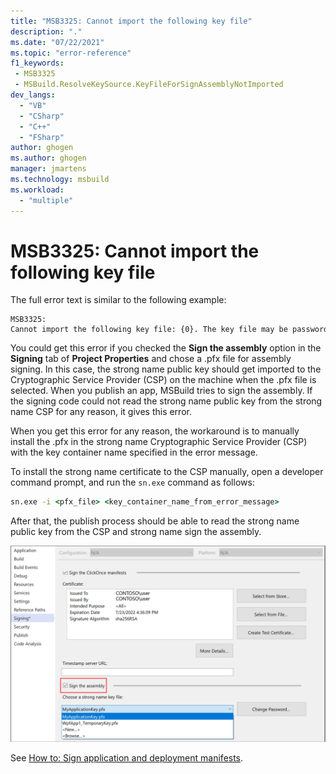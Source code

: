 ```yaml
---
title: "MSB3325: Cannot import the following key file"
description: "."
ms.date: "07/22/2021"
ms.topic: "error-reference"
f1_keywords:
 - MSB3325
 - MSBuild.ResolveKeySource.KeyFileForSignAssemblyNotImported
dev_langs:
  - "VB"
  - "CSharp"
  - "C++"
  - "FSharp"
author: ghogen
ms.author: ghogen
manager: jmartens
ms.technology: msbuild
ms.workload:
  - "multiple"
---
```

# MSB3325: Cannot import the following key file

The full error text is similar to the following example:

```output
MSB3325: Cannot import the following key file: {0}. The key file may be password protected. To correct this, try to import the certificate again or manually install the certificate to the Strong Name CSP with the following key container name: 'name'
```

You could get this error if you checked the **Sign the assembly** option in the **Signing** tab of **Project Properties** and chose a .pfx file for assembly signing. In this case, the strong name public key should get imported to the Cryptographic Service Provider (CSP) on the machine when the .pfx file is selected. When you publish an app, MSBuild tries to sign the assembly. If the signing code could not read the strong name public key from the strong name CSP for any reason, it gives this error.

When you get this error for any reason, the workaround is to manually install the .pfx in the strong name Cryptographic Service Provider (CSP) with the key container name specified in the error message.

To install the strong name certificate to the CSP manually, open a developer command prompt, and run the `sn.exe` command as follows:

```cmd
sn.exe -i <pfx_file> <key_container_name_from_error_message>
```

After that, the publish process should be able to read the strong name public key from the CSP and strong name sign the assembly.

![Screenshot of Signing tab in Project Properties](media/msb3325/signing-sign-the-assembly.png)

See [How to: Sign application and deployment manifests](../../ide/how-to-sign-application-and-deployment-manifests.md).

